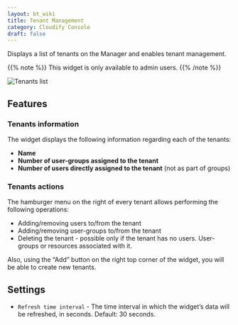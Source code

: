 ```yaml
---
layout: bt_wiki
title: Tenant Management
category: Cloudify Console
draft: false
---
```

Displays a list of tenants on the Manager and enables tenant management. 

{{% note %}}
This widget is only available to admin users.
{{% /note %}}

![Tenants list]( /images/ui/widgets/tenants-list.png )


## Features

### Tenants information

The widget displays the following information regarding each of the tenants:

* **Name**
* **Number of user-groups assigned to the tenant**
* **Number of users directly assigned to the tenant** (not as part of groups)
 

### Tenants actions

The hamburger menu on the right of every tenant allows performing the following operations:

* Adding/removing users to/from the tenant
* Adding/removing user-groups to/from the tenant 
* Deleting the tenant - possible only if the tenant has no users. User-groups or resources associated with it. 

Also, using the “Add” button on the right top corner of the widget, you will be able to create new tenants. 


## Settings
 
* `Refresh time interval` - The time interval in which the widget’s data will be refreshed, in seconds. Default: 30 seconds.
